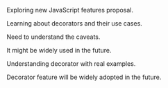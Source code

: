 Exploring new JavaScript features proposal.

Learning about decorators and their use cases.

Need to understand the caveats.

It might be widely used in the future.

Understanding decorator with real examples.

Decorator feature will be widely adopted in the future.